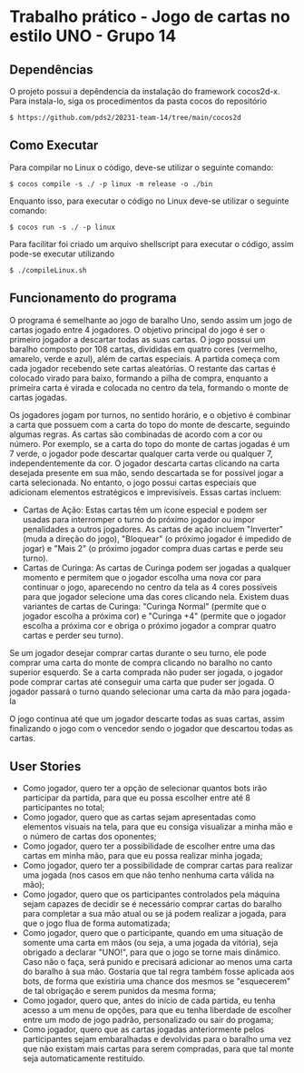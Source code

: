 # Trabalho prático - Jogo de cartas no estilo UNO - Grupo 14

## Dependências

O projeto possui a depêndencia da instalação do framework cocos2d-x. Para instala-lo, siga os procedimentos da pasta cocos do repositório

```
$ https://github.com/pds2/20231-team-14/tree/main/cocos2d
```

## Como Executar

Para compilar no Linux o código, deve-se utilizar o seguinte comando:

```
$ cocos compile -s ./ -p linux -m release -o ./bin
```

Enquanto isso, para executar o código no Linux deve-se utilizar o seguinte comando:

```
$ cocos run -s ./ -p linux
```

Para facilitar foi criado um arquivo shellscript para executar o código, assim pode-se executar utilizando

```
$ ./compileLinux.sh
```

## Funcionamento do programa

O programa é semelhante ao jogo de baralho Uno, sendo assim um jogo de cartas jogado entre 4 jogadores. O objetivo principal do jogo é ser o primeiro jogador a descartar todas as suas cartas. O jogo possui um baralho composto por 108 cartas, divididas em quatro cores (vermelho, amarelo, verde e azul), além de cartas especiais. A partida começa com cada jogador recebendo sete cartas aleatórias. O restante das cartas é colocado virado para baixo, formando a pilha de compra, enquanto a primeira carta é virada e colocada no centro da tela, formando o monte de cartas jogadas.

Os jogadores jogam por turnos, no sentido horário, e o objetivo é combinar a carta que possuem com a carta do topo do monte de descarte, seguindo algumas regras. As cartas são combinadas de acordo com a cor ou número. Por exemplo, se a carta do topo do monte de cartas jogadas é um 7 verde, o jogador pode descartar qualquer carta verde ou qualquer 7, independentemente da cor. O jogador descarta cartas clicando na carta desejada presente em sua mão, sendo descartada se for possível jogar a carta selecionada. No entanto, o jogo possui cartas especiais que adicionam elementos estratégicos e imprevisíveis. Essas cartas incluem:
* Cartas de Ação: Estas cartas têm um ícone especial e podem ser usadas para interromper o turno do próximo jogador ou impor penalidades a outros jogadores. As cartas de ação incluem "Inverter" (muda a direção do jogo), "Bloquear" (o próximo jogador é impedido de jogar) e "Mais 2" (o próximo jogador compra duas cartas e perde seu turno).
* Cartas de Curinga: As cartas de Curinga podem ser jogadas a qualquer momento e permitem que o jogador escolha uma nova cor para continuar o jogo, aparecendo no centro da tela as 4 cores possíveis para que jogador selecione uma das cores clicando nela. Existem duas variantes de cartas de Curinga: "Curinga Normal" (permite que o jogador escolha a próxima cor) e "Curinga +4" (permite que o jogador escolha a próxima cor e obriga o próximo jogador a comprar quatro cartas e perder seu turno).

Se um jogador desejar comprar cartas durante o seu turno, ele pode comprar uma carta do monte de compra clicando no baralho no canto superior esquerdo. Se a carta comprada não puder ser jogada, o jogador pode comprar cartas até conseguir uma carta que puder ser jogada. O jogador passará o turno quando selecionar uma carta da mão para jogada-la

O jogo continua até que um jogador descarte todas as suas cartas, assim finalizando o jogo com o vencedor sendo o jogador que descartou todas as cartas.

## User Stories

* Como jogador, quero ter a opção de selecionar quantos bots irão participar da partida, para que eu possa escolher entre até 8 participantes no total;
* Como jogador, quero que as cartas sejam apresentadas como elementos visuais na tela, para que eu consiga visualizar a minha mão e o número de cartas dos oponentes; 
* Como jogador, quero ter a possibilidade de escolher entre uma das cartas em minha mão, para que eu possa realizar minha jogada;
* Como jogador, quero ter a possibilidade de comprar cartas para realizar uma jogada (nos casos em que não tenho nenhuma carta válida na mão);
* Como jogador, quero que os participantes controlados pela máquina sejam capazes de decidir se é necessário comprar cartas do baralho para completar a sua mão atual ou se já podem realizar a jogada, para que o jogo flua de forma automatizada;
* Como jogador, quero que o participante, quando em uma situação de somente uma carta em mãos (ou seja, a uma jogada da vitória), seja obrigado a declarar "UNO!", para que o jogo se torne mais dinâmico. Caso não o faça, será punido e precisará adicionar ao menos uma carta do baralho à sua mão. Gostaria que tal regra também fosse aplicada aos bots, de forma que existiria uma chance dos mesmos se "esquecerem" de tal obrigação e serem punidos da mesma forma;
* Como jogador, quero que, antes do início de cada partida, eu tenha acesso a um menu de opções, para que eu tenha liberdade de escolher entre um modo de jogo padrão, personalizado ou sair do progama;
* Como jogador, quero que as cartas jogadas anteriormente pelos participantes sejam embaralhadas e devolvidas para o baralho uma vez que não existam mais cartas para serem compradas, para que tal monte seja automaticamente restituído.